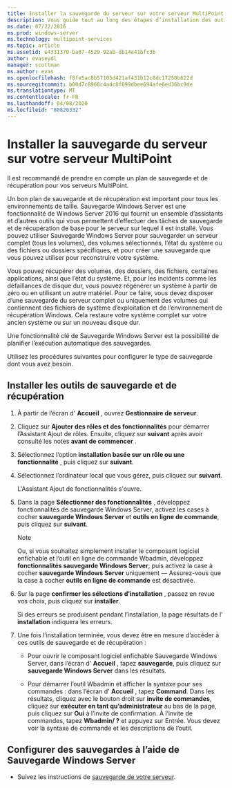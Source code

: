 ```yaml
---
title: Installer la sauvegarde du serveur sur votre serveur MultiPoint
description: Vous guide tout au long des étapes d’installation des outils de sauvegarde et de récupération
ms.date: 07/22/2016
ms.prod: windows-server
ms.technology: multipoint-services
ms.topic: article
ms.assetid: e4331370-ba07-4529-92ab-db14a41bfc3b
author: evaseydl
manager: scottman
ms.author: evas
ms.openlocfilehash: f8fe5ac8b57105d421af431b12c8dc17250b622d
ms.sourcegitcommit: b00d7c8968c4adc8f699dbee694afe6ed36bc9de
ms.translationtype: MT
ms.contentlocale: fr-FR
ms.lasthandoff: 04/08/2020
ms.locfileid: "80820332"
---
```

# <a name="install-server-backup-on-your-multipoint-server"></a>Installer la sauvegarde du serveur sur votre serveur MultiPoint
Il est recommandé de prendre en compte un plan de sauvegarde et de récupération pour vos serveurs MultiPoint.
  
Un bon plan de sauvegarde et de récupération est important pour tous les environnements de taille. Sauvegarde Windows Server est une fonctionnalité de Windows Server 2016 qui fournit un ensemble d’assistants et d’autres outils qui vous permettent d’effectuer des tâches de sauvegarde et de récupération de base pour le serveur sur lequel il est installé. Vous pouvez utiliser Sauvegarde Windows Server pour sauvegarder un serveur complet (tous les volumes), des volumes sélectionnés, l’état du système ou des fichiers ou dossiers spécifiques, et pour créer une sauvegarde que vous pouvez utiliser pour reconstruire votre système.  
  
Vous pouvez récupérer des volumes, des dossiers, des fichiers, certaines applications, ainsi que l’état du système. Et, pour les incidents comme les défaillances de disque dur, vous pouvez régénérer un système à partir de zéro ou en utilisant un autre matériel. Pour ce faire, vous devez disposer d’une sauvegarde du serveur complet ou uniquement des volumes qui contiennent des fichiers de système d’exploitation et de l’environnement de récupération Windows. Cela restaure votre système complet sur votre ancien système ou sur un nouveau disque dur.  
  
Une fonctionnalité clé de Sauvegarde Windows Server est la possibilité de planifier l’exécution automatique des sauvegardes.  
  
Utilisez les procédures suivantes pour configurer le type de sauvegarde dont vous avez besoin.  
  
## <a name="install-backup-and-recovery-tools"></a>Installer les outils de sauvegarde et de récupération  
  
1.  À partir de l’écran d' **Accueil** , ouvrez **Gestionnaire de serveur**.  
  
2.  Cliquez sur **Ajouter des rôles et des fonctionnalités** pour démarrer l’Assistant Ajout de rôles. Ensuite, cliquez sur **suivant** après avoir consulté les notes **avant de commencer** .  
  
3.  Sélectionnez l’option **installation basée sur un rôle ou une fonctionnalité** , puis cliquez sur **suivant**.  
  
4.  Sélectionnez l’ordinateur local que vous gérez, puis cliquez sur **suivant**.  
  
    L'Assistant Ajout de fonctionnalités s'ouvre.  
  
5.  Dans la page **Sélectionner des fonctionnalités** , développez fonctionnalités de sauvegarde Windows Server, activez les cases à cocher **sauvegarde Windows Server** et **outils en ligne de commande**, puis cliquez sur **suivant**.  
  
    > [!NOTE]  
    > Ou, si vous souhaitez simplement installer le composant logiciel enfichable et l’outil en ligne de commande Wbadmin, développez **fonctionnalités sauvegarde Windows Server**, puis activez la case à cocher **sauvegarde Windows Server** uniquement — Assurez-vous que la case à cocher **outils en ligne de commande** est désactivée.  
  
6.  Sur la page **confirmer les sélections d’installation** , passez en revue vos choix, puis cliquez sur **installer**.  
  
    Si des erreurs se produisent pendant l’installation, la page résultats de l' **installation** indiquera les erreurs.  
  
7.  Une fois l’installation terminée, vous devez être en mesure d’accéder à ces outils de sauvegarde et de récupération :  
  
    -   Pour ouvrir le composant logiciel enfichable Sauvegarde Windows Server, dans l’écran d' **Accueil** , tapez **sauvegarde**, puis cliquez sur **sauvegarde Windows Server** dans les résultats.  
  
    -   Pour démarrer l’outil Wbadmin et afficher la syntaxe pour ses commandes : dans l’écran d' **Accueil** , tapez **Command**. Dans les résultats, cliquez avec le bouton droit sur **invite de commandes**, cliquez sur **exécuter en tant qu’administrateur** au bas de la page, puis cliquez sur **Oui** à l’invite de confirmation. À l’invite de commandes, tapez **Wbadmin/ ?** et appuyez sur Entrée. Vous devez voir la syntaxe de commande et les descriptions de l’outil.  
  
## <a name="configure-backups-using-windows-server-backup"></a>Configurer des sauvegardes à l’aide de Sauvegarde Windows Server  
  
-   Suivez les instructions de [sauvegarde de votre serveur](https://technet.microsoft.com/library/cc753528.aspx). 